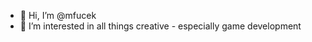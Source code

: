 - 👋 Hi, I’m @mfucek
- 👀 I’m interested in all things creative - especially game development

<!---
mfucek/mfucek is a ✨ special ✨ repository because its `README.md` (this file) appears on your GitHub profile.
You can click the Preview link to take a look at your changes.
--->
